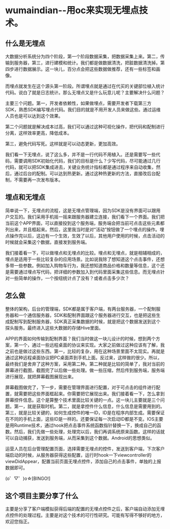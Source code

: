 # wumaindian--用oc来实现无埋点技术。

## 什么是无埋点

大数据分析系统分为四个阶段，第一个阶段数据采集，把数据采集上来。第二，传输到服务器，第三，进行建模和统计。我们都是做数据清洗，把脏数据清洗掉。第四步进行数据展示。这一块儿，百分点会把这些数据做推荐，还有一些标签和画像。

而埋点就发生在这个源头第一阶段。所谓埋点就是通过在代买的关键部位植入统计代码。说白了就是日志统计。那么无埋点又是什么玩意儿呢？主要解决什么问题？

主要三个问题。第一，开发者依赖性，如果做埋点，需要开发者下载第三方SDK，熟悉SDK编写埋点代码。我们目的就是不用开发人员来做这些。通过运维人员也是可以达到这个效果。

第二个问题就是解决成本过高，我们可以通过这种可视化操作，把代码和配制进行分离，这样效率更高，降低成本。

第三，避免代码写死。这样就是可以动态更新，更加高效。

我们看一下无埋点，说了这么多，并不是一行代码不用植入。还是需要写一些代码，需要调用SDK初始化代码，我们的目标是什么？少写代码，尽可能通过几行代码，就可以把SDK集成进去，关键业务统计指标都是通过程序来自动收集，然后，通过后台的配制。可以达到热更新。通过这种热更新的方法，直接改后台配制，不需要再一次发布版本。

## 埋点和无埋点

简单说一下，无埋点的流程，这是无埋点管理端，因为SDK是没有界面可以跟用户交互的。我们采用手机摇一摇来跟服务器建立连接，我们看下一个界面。我们把当前这个APP界面，可以直接投到这个服务端，服务端会把当前可点击这些元素都列出来，并且框起来。然后，这里我当时是对“活动”按钮做了一个埋点的操作。埋点操作完以后，这边有一个生效，生效了以后，其他用户使用的时候，点击活动的时候就会采集这个数据，直接发到服务端。

我们接着看一下，可以做埋点和无埋点的比较。埋点和无埋点，就是相辅相成的，埋点是适用于一些比较复杂的应用场景。比如说我除了想知道这个点击事件，还想多带一些参数。例如加入购物车行为，我还想知道商品价格和数量等信息，这个还是需要通过埋点写代码，把详细的参数加入到代码里面采集这些信息。而无埋点针对一些简单的操作，一个按纽统计点了没有？或者点击多少次？

## 怎么做

整体的架构，后台的管理端，SDK都是属于客户端，有两台服务器，一个配制服务器和一个通信服务器，SDK和配制界面跟这个服务器进行交互，也是把这些生成配制写到配制服务器，SDK真正采集数据的时候，就是把这个数据发送到这个探头服务。最终进入这些大数据的存储Hive里面。

APP的界面如何传输到配制界面？我们当时做这一块儿设计的时候，想到两个方案，第一个，通过一些远程桌面的协议来实现。大家之前做过这种应该有了解，我之前也是做过这些东西。第一，比较的复杂，用在这种场景里面不太现实。再就是通过这种远程桌面协议把PC桌面弄到手机上面。反过来，这样做的很少。所以，最终我们是舍弃了这种方案，采用第二种。第二种就是比较的简单了，我对当前的屏幕进行截图，截图完了以后做一些处理。做一些压缩，然后传到服务端，服务端进行展现，就把屏幕截图展现出来。

屏幕截图做完了，下一步，需要在管理界面进行配置，对于可点击的组件进行配置，就需要把这些界面框起来。你需要把它展现出来。我们接着看一下，怎么拿到屏幕控件信息。这个是算整个技术里面比较关键的一点。这一块儿主要就是三个问题。第一，就是获取时机。第二，就是拿控件什么信息，什么信息是需要用到的。第三，就是比较关键的，如何生成控件的唯一ID，ID是在程序内部生成。需要保证在不同的手机上面，这些ID是一样的。还要保证每一次启动ID都是不变。IOS主要是用Runtime技术，通过hook把点击事件系统函数指针替换一下，换成自己的函数。然后，我们先做一些处理，处理完以后，我们再调系统原来函数。这样的话就可以自动捕获，发送到服务端，从而采集到这个数据。Android的思想类似。

运营人员在后台管理配置页面，选择需要无埋点的控件，发送到客户端，下次客户端启动的时候，从服务器获得这些配置，运行时hook一下viewcontroller的viewDidAppear，配置当前页面无埋点控件，添加自己的点击事件，单独的上报数据即可。

(o゜▽゜)o☆[BINGO!]

## 这个项目主要分享了什么

主要是分享了客户端模拟获得后端的配置的无埋点控件之后，客户端自动添加无埋点控件的处理过程。主要是对这个技术的可行性研究。可能有写得不够好的地方，欢迎您指正。
